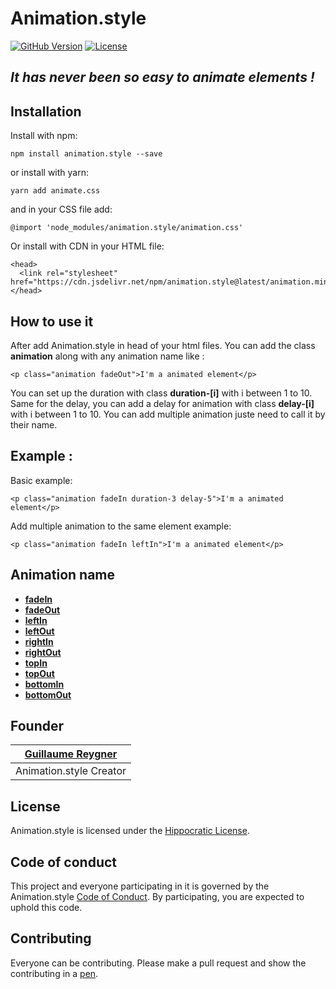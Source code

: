 # Animation.style

[![GitHub Version](https://img.shields.io/github/v/release/guillaume-rygn/animation-style.svg?style=for-the-badge)](https://github.com/guillaume-rygn/animation-style/releases) [![License](https://img.shields.io/badge/license-hippocratic%20license-orange.svg?longCache=true&style=for-the-badge)](https://github.com/animate-css/animate.css/blob/main/LICENSE)

## ***It has never been so easy to animate elements !***

## Installation

Install with npm:
```shell
npm install animation.style --save
```

or install with yarn: 

```shell
yarn add animate.css
```

and in your CSS file add: 

```
@import 'node_modules/animation.style/animation.css'
```

Or install with CDN in your HTML file: 

```
<head>
  <link rel="stylesheet" href="https://cdn.jsdelivr.net/npm/animation.style@latest/animation.min.css"/>
</head>
```

## How to use it 

After add Animation.style in head of your html files. You can add the class **animation** along with any animation name like :

```
<p class="animation fadeOut">I'm a animated element</p>
```

You can set up the duration with class **duration-[i]** with i between 1 to 10.
Same for the delay, you can add a delay for animation with class **delay-[i]** with i between 1 to 10.
You can add multiple animation juste need to call it by their name.

## Example : 

Basic example: 
```
<p class="animation fadeIn duration-3 delay-5">I'm a animated element</p>
```
Add multiple animation to the same element example: 

```
<p class="animation fadeIn leftIn">I'm a animated element</p>
```

## Animation name

- **[fadeIn](source/fade/fadeIn.css)**
- **[fadeOut](source/fade/fadeOut.css)**
- **[leftIn](source/translate/leftIn.css)**
- **[leftOut](source/translate/leftOut.css)**
- **[rightIn](source/translate/rightIn.css)**
- **[rightOut](source/translate/rightOut.css)**
- **[topIn](source/translate/topIn.css)**
- **[topOut](source/translate/topOut.css)**
- **[bottomIn](source/translate/bottomIn.css)**
- **[bottomOut](source/translate/bottomOut.css)**

## Founder

| [Guillaume Reygner](https://github.com/guillaume-rygn) |
| ----------- |
| Animation.style Creator | 

## License

Animation.style is licensed under the [Hippocratic License](LICENSE.md).

## Code of conduct

This project and everyone participating in it is governed by the Animation.style [Code of Conduct](CODE_OF_CONDUCT.md). By participating, you are expected to uphold this code. 


## Contributing

Everyone can be contributing. Please make a pull request and show the contributing in a [pen](https://codepen.io).


